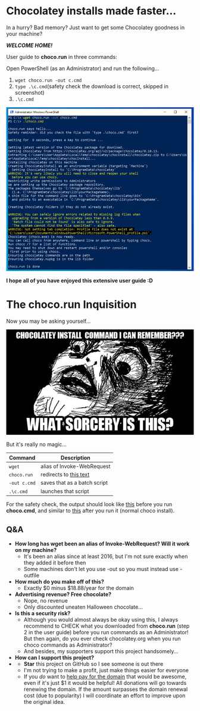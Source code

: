 
# Chocolatey installs made faster...
In a hurry? Bad memory? Just want to get some Chocolatey goodness in your machine?

***WELCOME HOME!***

User guide to **choco.run** in three commands:

Open PowerShell (as an Administrator) and run the following...
 1. `wget choco.run -out c.cmd`
 2. `type .\c.cmd`(safety check the download is correct, skipped in screenshot)
 3. `.\c.cmd`
 
![expected-output](https://github.com/asheroto/choco.run/blob/master/expected-output-no-safety-check.jpg?raw=true)
 
**I hope all of you have enjoyed this extensive user guide :D**

# The choco.run Inquisition

Now you may be asking yourself...

![meme](https://raw.githubusercontent.com/asheroto/choco.run/master/meme.jpg)


But it's really no magic...

|Command|Description
|----------------|-------------------------------
`wget`|alias of Invoke-WebRequest
`choco.run`|redirects to [this text](https://raw.githubusercontent.com/asheroto/choco.run/master/install)
`-out c.cmd`|saves that as a batch script
`.\c.cmd`|launches that script

For the safety check, the output should look like [this](https://github.com/asheroto/choco.run/blob/master/expected-output1.jpg) before you run **choco.cmd**, and similar to [this](https://github.com/asheroto/choco.run/blob/master/expected-output2.jpg) after you run it (normal choco install).

## Q&A
- **How long has wget been an alias of Invoke-WebRequest? Will it work on my machine?**
	- It's been an alias since at least 2016, but I'm not sure exactly when they added it before then
	- Some machines don't let you use -out so you must instead use -outfile
- **How much do you make off of this?**
	- Exactly $0 minus $18.88/year for the domain
- **Advertising revenue? Free chocolate?**
	- Nope, no revenue
	- Only discounted uneaten Halloween chocolate...
- **Is this a security risk?**
	- Although you would almost always be okay using this, I always recommend to CHECK what you downloaded from **choco.run** (step 2 in the user guide) before you run commands as an Administrator! But then again, do you ever check chocolatey.org when you run choco commands as Administrator?
	- And besides, my supporters support this project handsomely...
- **How can I support this project?**
- 	- **Star** this project on GitHub so I see someone is out there
	- I'm not trying to make a profit, just make things easier for everyone
	- If you *do* want to [help pay for the domain](https://www.coinpayments.net/$asheroto) that would be awesome, even if it's just $1 it would be helpful! All donations will go towards renewing the domain. If the amount surpasses the domain renewal cost (due to popularity) I will coordinate an effort to improve upon the original idea.
